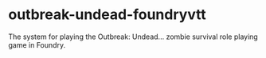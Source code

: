 # outbreak-undead-foundryvtt
The system for playing the Outbreak: Undead... zombie survival role playing game in Foundry.
